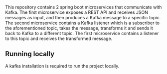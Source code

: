This repository contains 2 spring boot microservices that communicate with Kafka. The first microservice exposes a REST API and receives JSON messages as input, and then produces a Kafka message to a specific topic. The second microservice contains a Kafka listener which is a subscriber to the aforementioned topic, takes the message, transforms it and sends it back to Kafka to a different topic. The first microservice contains a listener to this topic and receives the transformed message.

## Running locally
A kafka installation is required to run the project locally.

